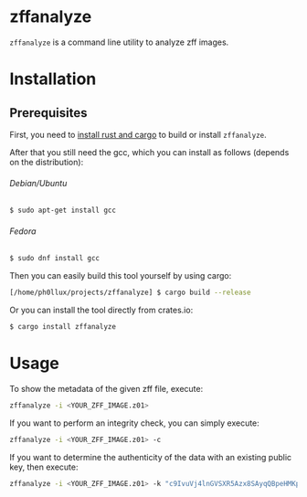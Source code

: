 # zffanalyze

```zffanalyze``` is a command line utility to analyze zff images.

# Installation
## Prerequisites
First, you need to [install rust and cargo](https://rustup.rs/) to build or install ```zffanalyze```.

After that you still need the gcc, which you can install as follows (depends on the distribution):
###### Debian/Ubuntu
```bash
$ sudo apt-get install gcc
```
###### Fedora
```bash
$ sudo dnf install gcc
```

Then you can easily build this tool yourself by using cargo:
```bash
[/home/ph0llux/projects/zffanalyze] $ cargo build --release
```
Or you can install the tool directly from crates.io:
```bash
$ cargo install zffanalyze
```

# Usage

To show the metadata of the given zff file, execute:
```bash
zffanalyze -i <YOUR_ZFF_IMAGE.z01>
```

If you want to perform an integrity check, you can simply execute:
```bash
zffanalyze -i <YOUR_ZFF_IMAGE.z01> -c
```

If you want to determine the authenticity of the data with an existing public key, then execute:
```bash
zffanalyze -i <YOUR_ZFF_IMAGE.z01> -k "c9IvuVj4lnGVSXR5Azx8SAyqQBpeHMKpB/4v8/Cj4Ew="
```
